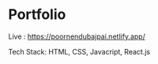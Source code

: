 # Portfolio

Live : https://poornendubajpai.netlify.app/

Tech Stack: HTML, CSS, Javacript, React.js
